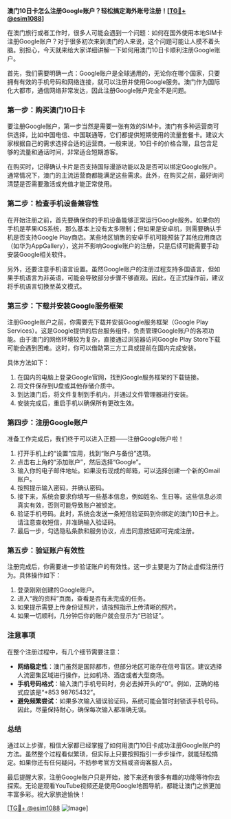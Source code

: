 **澳门10日卡怎么注册Google账户？轻松搞定海外账号注册！[[TG💪+ @esim1088](https://t.me/s/esim1088)]**

在澳门旅行或者工作时，很多人可能会遇到一个问题：如何在国外使用本地SIM卡注册Google账户？对于很多初次来到澳门的人来说，这个问题可能让人摸不着头脑。别担心，今天就来给大家详细讲解一下如何用澳门10日卡顺利注册Google账户。

首先，我们需要明确一点：Google账户是全球通用的，无论你在哪个国家，只要拥有有效的手机号码和网络连接，就可以注册并使用Google服务。澳门作为国际化大都市，通信网络非常发达，因此注册Google账户完全不是问题。

### 第一步：购买澳门10日卡

要注册Google账户，第一步当然是需要一张有效的SIM卡。澳门有多种运营商可供选择，比如中国电信、中国联通等，它们都提供短期使用的流量套餐卡。建议大家根据自己的需求选择合适的运营商。一般来说，10日卡的价格合理，且包含足够的流量和通话时间，非常适合短期游客。

在购买时，记得确认卡片是否支持国际漫游功能以及是否可以绑定Google账户。通常情况下，澳门的主流运营商都能满足这些需求。此外，在购买之前，最好询问清楚是否需要激活或充值才能正常使用。

### 第二步：检查手机设备兼容性

在开始注册之前，首先要确保你的手机设备能够正常运行Google服务。如果你的手机是苹果iOS系统，那么基本上没有太多限制；但如果是安卓机，则需要确认手机是否支持Google Play商店。某些地区销售的安卓手机可能预装了其他应用商店（如华为AppGallery），这并不影响Google账户的注册，只是后续可能需要手动安装Google相关软件。

另外，还要注意手机语言设置。虽然Google账户的注册过程支持多国语言，但如果手机语言为非英语，可能会导致部分步骤不够直观。因此，在正式操作前，建议将手机语言切换至英文模式。

### 第三步：下载并安装Google服务框架

注册Google账户之前，你需要先下载并安装Google服务框架（Google Play Services）。这是Google提供的后台服务组件，负责管理Google账户的各项功能。由于澳门的网络环境较为复杂，直接通过浏览器访问Google Play Store下载可能会遇到困难。这时，你可以借助第三方工具或提前在国内完成安装。

具体方法如下：
1. 在国内的电脑上登录Google官网，找到Google服务框架的下载链接。
2. 将文件保存到U盘或其他存储介质中。
3. 到达澳门后，将文件复制到手机内，并通过文件管理器进行安装。
4. 安装完成后，重启手机以确保所有更改生效。

### 第四步：注册Google账户

准备工作完成后，我们终于可以进入正题——注册Google账户啦！

1. 打开手机上的“设置”应用，找到“账户与备份”选项。
2. 点击右上角的“添加账户”，然后选择“Google”。
3. 输入你的电子邮件地址。如果没有现成的邮箱，可以选择创建一个新的Gmail账户。
4. 按照提示输入密码，并确认密码。
5. 接下来，系统会要求你填写一些基本信息，例如姓名、生日等。这些信息必须真实有效，否则可能导致账户被锁定。
6. 验证手机号码。此时，系统会发送一条短信验证码到你绑定的澳门10日卡上。请注意查收短信，并准确输入验证码。
7. 最后一步，勾选隐私条款和服务协议，点击同意按钮即可完成注册。

### 第五步：验证账户有效性

注册完成后，你需要进一步验证账户的有效性。这一步主要是为了防止虚假注册行为。具体操作如下：
1. 登录刚刚创建的Google账户。
2. 进入“我的资料”页面，查看是否有未完成的任务。
3. 如果提示需要上传身份证照片，请按照指示上传清晰的照片。
4. 如果一切顺利，几分钟后你的账户就会显示为“已验证”。

### 注意事项

在整个注册过程中，有几个细节需要注意：
- **网络稳定性**：澳门虽然是国际都市，但部分地区可能存在信号盲区。建议选择人流密集区域进行操作，比如机场、酒店或者大型商场。
- **手机号码格式**：输入澳门手机号码时，务必去掉开头的“0”。例如，正确的格式应该是“+853 98765432”。
- **避免频繁尝试**：如果多次输入错误验证码，系统可能会暂时封锁该手机号码。因此，尽量保持耐心，确保每次输入都准确无误。

### 总结

通过以上步骤，相信大家都已经掌握了如何用澳门10日卡成功注册Google账户的方法。虽然整个过程看似繁琐，但实际上只要按照指引一步步操作，就能轻松搞定。如果你还有任何疑问，不妨参考官方文档或咨询客服人员。

最后提醒大家，注册Google账户只是开始，接下来还有很多有趣的功能等待你去探索。无论是观看YouTube视频还是使用Google地图导航，都能让澳门之旅更加丰富多彩。祝大家旅途愉快！

[[TG💪+ @esim1088](https://t.me/s/esim1088) ![Image](https://i.postimg.cc/4NQfJmqS/Snipaste-2025-05-13-00-14-12.png)]